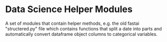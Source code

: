 # Data Science Helper Modules

A set of modules that contain helper methods, e.g. the old fastai "structered.py" file which contains functions that split a date into parts and automatically convert dataframe object columns to categorical variables.
